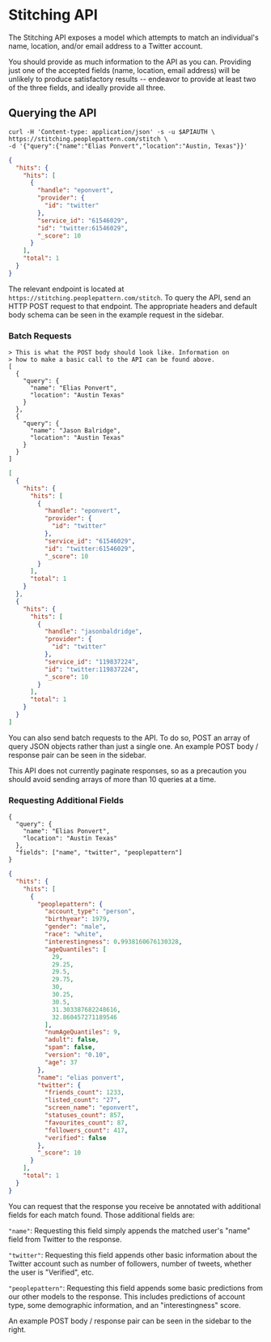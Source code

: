 # Stitching API

The Stitching API exposes a model which attempts to match an individual's name, location, and/or email address to a Twitter account.

You should provide as much information to the API as you can. Providing just one of the accepted fields (name, location, email address) will be unlikely to produce satisfactory results -- endeavor to provide at least two of the three fields, and ideally provide all three.

## Querying the API

```shell
curl -H 'Content-type: application/json' -s -u $APIAUTH \
https://stitching.peoplepattern.com/stitch \
-d '{"query":{"name":"Elias Ponvert","location":"Austin, Texas"}}'
```
```json
{
  "hits": {
    "hits": [
      {
        "handle": "eponvert",
        "provider": {
          "id": "twitter"
        },
        "service_id": "61546029",
        "id": "twitter:61546029",
        "_score": 10
      }
    ],
    "total": 1
  }
}
```

The relevant endpoint is located at `https://stitching.peoplepattern.com/stitch`. To query the API, send an HTTP POST request to that endpoint. The appropriate headers and default body schema can be seen in the example request in the sidebar.

### Batch Requests
```shell
> This is what the POST body should look like. Information on
> how to make a basic call to the API can be found above.
[
  {
    "query": {
      "name": "Elias Ponvert",
      "location": "Austin Texas"
    }
  },
  {
    "query": {
      "name": "Jason Balridge",
      "location": "Austin Texas"
    }
  }
]
```
```json
[
  {
    "hits": {
      "hits": [
        {
          "handle": "eponvert",
          "provider": {
            "id": "twitter"
          },
          "service_id": "61546029",
          "id": "twitter:61546029",
          "_score": 10
        }
      ],
      "total": 1
    }
  },
  {
    "hits": {
      "hits": [
        {
          "handle": "jasonbaldridge",
          "provider": {
            "id": "twitter"
          },
          "service_id": "119837224",
          "id": "twitter:119837224",
          "_score": 10
        }
      ],
      "total": 1
    }
  }
]
```

You can also send batch requests to the API. To do so, POST an array of query JSON objects rather than just a single one. An example POST body / response pair can be seen in the sidebar.

<aside class="warning">
This API does not currently paginate responses, so as a precaution you should avoid sending arrays of more than 10 queries at a time.
</aside>

### Requesting Additional Fields

```shell
{
  "query": {
    "name": "Elias Ponvert",
    "location": "Austin Texas"
  },
  "fields": ["name", "twitter", "peoplepattern"]
}
```
```json
{
  "hits": {
    "hits": [
      {
        "peoplepattern": {
          "account_type": "person",
          "birthyear": 1979,
          "gender": "male",
          "race": "white",
          "interestingness": 0.9938160676130328,
          "ageQuantiles": [
            29,
            29.25,
            29.5,
            29.75,
            30,
            30.25,
            30.5,
            31.303387682248616,
            32.860457271189546
          ],
          "numAgeQuantiles": 9,
          "adult": false,
          "spam": false,
          "version": "0.10",
          "age": 37
        },
        "name": "elias ponvert",
        "twitter": {
          "friends_count": 1233,
          "listed_count": "27",
          "screen_name": "eponvert",
          "statuses_count": 857,
          "favourites_count": 87,
          "followers_count": 417,
          "verified": false
        },
        "_score": 10
      }
    ],
    "total": 1
  }
}
```

You can request that the response you receive be annotated with additional fields for each match found. Those additional fields are:

`"name"`: Requesting this field simply appends the matched user's "name" field from Twitter to the response.

`"twitter"`: Requesting this field appends other basic information about the Twitter account such as number of followers, number of tweets, whether the user is "Verified", etc.

`"peoplepattern"`: Requesting this field appends some basic predictions from our other models to the response. This includes predictions of account type, some demographic information, and an "interestingness" score.

An example POST body / response pair can be seen in the sidebar to the right.
